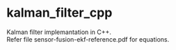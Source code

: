 # kalman_filter_cpp
Kalman filter implemantation in C++. <br/>
Refer file sensor-fusion-ekf-reference.pdf for equations.
